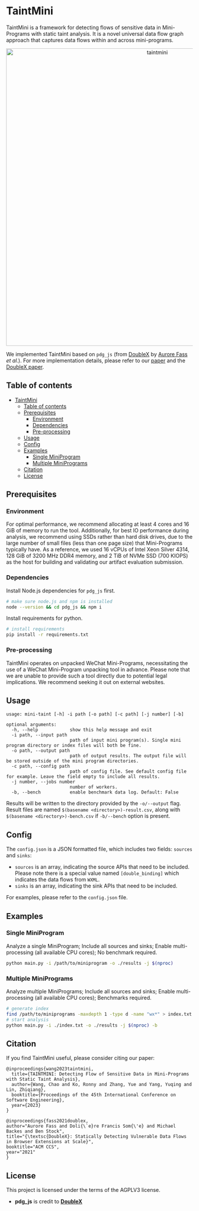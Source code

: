 # TaintMini

TaintMini is a framework for detecting flows of sensitive data in Mini-Programs with static taint analysis. It is a novel universal data flow graph approach that captures data flows within
and across mini-programs.

<p align="center"><img src="figure/taint-mini.svg" alt="taintmini" width="800"></p>

We implemented TaintMini based on `pdg_js` (from [DoubleX](https://github.com/Aurore54F/DoubleX) by [Aurore Fass](https://aurore54f.github.io/) *et al*.). For more implementation details, please refer to our [paper](https://chaowang.dev/publications/icse23.pdf) and the [DoubleX paper](https://swag.cispa.saarland/papers/fass2021doublex.pdf).

## Table of contents

- [TaintMini](#taintmini)
  - [Table of contents](#table-of-contents)
  - [Prerequisites](#prerequisites)
    - [Environment](#environment)
    - [Dependencies](#dependencies)
    - [Pre-processing](#pre-processing)
  - [Usage](#usage)
  - [Config](#config)
  - [Examples](#examples)
    - [Single MiniProgram](#single-miniprogram)
    - [Multiple MiniPrograms](#multiple-miniprograms)
  - [Citation](#citation)
  - [License](#license)

## Prerequisites

### Environment

For optimal performance, we recommend allocating at least 4 cores and 16 GiB of memory to run the tool. 
Additionally, for best IO performance during analysis, we recommend using SSDs rather than hard disk drives, due to the large number of small files (less than one page size) that Mini-Programs typically have.
As a reference, we used 16 vCPUs of Intel Xeon Silver 4314, 128 GiB of 3200 MHz DDR4 memory, and 2 TiB of NVMe SSD (700 KIOPS) as the host for building and validating our artifact evaluation submission.

### Dependencies

Install Node.js dependencies for `pdg_js` first.

```bash
# make sure node.js and npm is installed
node --version && cd pdg_js && npm i
```

Install requirements for python.

```bash
# install requirements
pip install -r requirements.txt
```

### Pre-processing

TaintMini operates on unpacked WeChat Mini-Programs, necessitating the use of a WeChat Mini-Program unpacking tool in advance.
Please note that we are unable to provide such a tool directly due to potential legal implications.
We recommend seeking it out on external websites.

## Usage

```
usage: mini-taint [-h] -i path [-o path] [-c path] [-j number] [-b]

optional arguments:
  -h, --help            show this help message and exit
  -i path, --input path
                        path of input mini program(s). Single mini program directory or index files will both be fine.
  -o path, --output path
                        path of output results. The output file will be stored outside of the mini program directories.
  -c path, --config path
                        path of config file. See default config file for example. Leave the field empty to include all results.
  -j number, --jobs number
                        number of workers.
  -b, --bench           enable benchmark data log. Default: False
```

Results will be written to the directory provided by the `-o/--output` flag.
Result files are named `$(basename <directory>)-result.csv`,
along with `$(basename <directory>)-bench.csv` if `-b/--bench` option is present.

## Config

The `config.json` is a JSON formatted file, which includes two fields: `sources` and `sinks`:

- `sources` is an array, indicating the source APIs that need to be included. Please note there is a special value named `[double_binding]` which indicates the data flows from `WXML`.
- `sinks` is an array, indicating the sink APIs that need to be included.

For examples, please refer to the `config.json` file.

## Examples

### Single MiniProgram

Analyze a single MiniProgram; Include all sources and sinks; Enable multi-processing (all available CPU cores); No benchmark required.

```bash
python main.py -i /path/to/miniprogram -o ./results -j $(nproc)
```

### Multiple MiniPrograms

Analyze multiple MiniPrograms; Include all sources and sinks; Enable multi-processing (all available CPU cores); Benchmarks required.

```bash
# generate index
find /path/to/miniprograms -maxdepth 1 -type d -name "wx*" > index.txt
# start analysis
python main.py -i ./index.txt -o ./results -j $(nproc) -b
```

## Citation

If you find TaintMini useful, please consider citing our paper:

```plaintext
@inproceedings{wang2023taintmini,
  title={TAINTMINI: Detecting Flow of Sensitive Data in Mini-Programs with Static Taint Analysis},
  author={Wang, Chao and Ko, Ronny and Zhang, Yue and Yang, Yuqing and Lin, Zhiqiang},
  booktitle={Proceedings of the 45th International Conference on Software Engineering},
  year={2023}
}

@inproceedings{fass2021doublex,
author="Aurore Fass and Doli{\`e}re Francis Som{\'e} and Michael Backes and Ben Stock",
title="{\textsc{DoubleX}: Statically Detecting Vulnerable Data Flows in Browser Extensions at Scale}",
booktitle="ACM CCS",
year="2021"
}
```

## License

This project is licensed under the terms of the AGPLV3 license.

* **pdg_js** is credit to [**DoubleX**](https://github.com/Aurore54F/DoubleX/)



